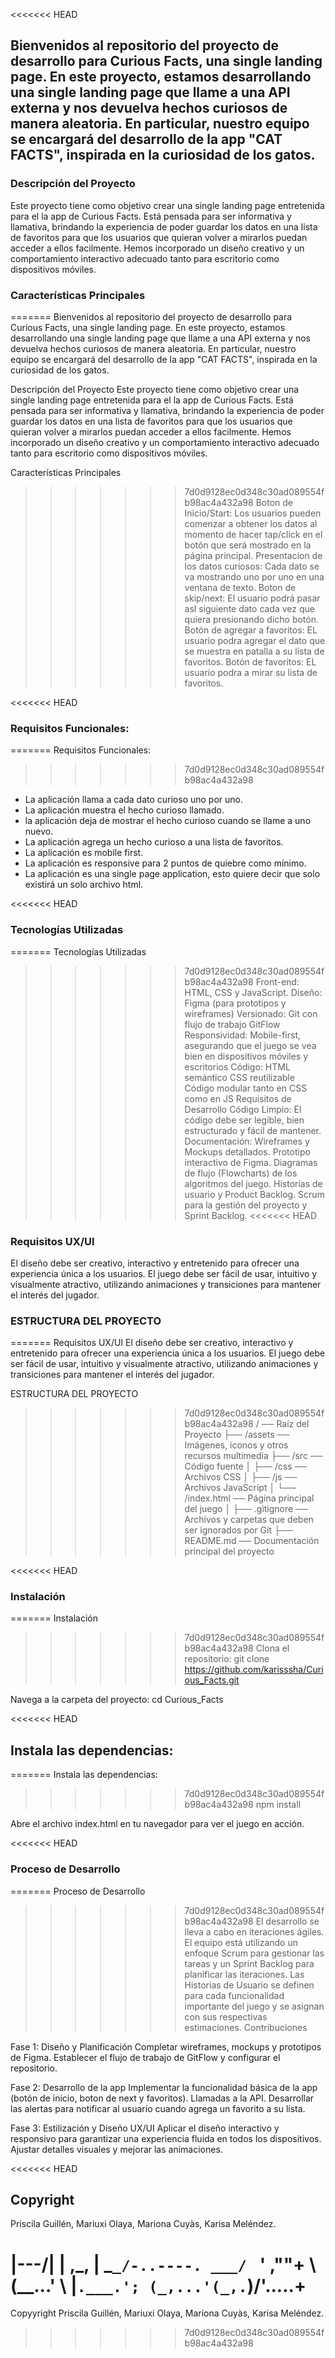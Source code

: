 <<<<<<< HEAD
## Bienvenidos al repositorio del proyecto de desarrollo para Curious Facts, una single landing page. En este proyecto, estamos desarrollando una single landing page que llame a una API externa y nos devuelva hechos curiosos de manera aleatoria. En particular, nuestro equipo se encargará del desarrollo de la app "CAT FACTS", inspirada en la curiosidad de los gatos.

### Descripción del Proyecto
Este proyecto tiene como objetivo crear una single landing page entretenida para el la app de Curious Facts. Está pensada para ser informativa y llamativa, brindando la experiencia de poder guardar los datos en una lista de favoritos para que los usuarios que quieran volver a mirarlos puedan acceder a ellos facilmente. Hemos incorporado un diseño creativo y un comportamiento interactivo adecuado tanto para escritorio como dispositivos móviles.

### Características Principales
=======
Bienvenidos al repositorio del proyecto de desarrollo para Curious Facts, una single landing page. En este proyecto, estamos desarrollando una single landing page que llame a una API externa y nos devuelva hechos curiosos de manera aleatoria. En particular, nuestro equipo se encargará del desarrollo de la app "CAT FACTS", inspirada en la curiosidad de los gatos.

Descripción del Proyecto
Este proyecto tiene como objetivo crear una single landing page entretenida para el la app de Curious Facts. Está pensada para ser informativa y llamativa, brindando la experiencia de poder guardar los datos en una lista de favoritos para que los usuarios que quieran volver a mirarlos puedan acceder a ellos facilmente. Hemos incorporado un diseño creativo y un comportamiento interactivo adecuado tanto para escritorio como dispositivos móviles.

Características Principales
>>>>>>> 7d0d9128ec0d348c30ad089554fb98ac4a432a98
Boton de Inicio/Start: Los usuarios pueden comenzar a obtener los datos al momento de hacer tap/click en el botón que será mostrado en la página principal.
Presentacion de los datos curiosos: Cada dato se va mostrando uno por uno en una ventana de texto.
Boton de skip/next: El usuario podrá pasar asl siguiente dato cada vez que quiera presionando dicho botón.
Botón de agregar a favoritos: EL usuario podra agregar el dato que se muestra en patalla a su lista de favoritos.
Botón de favoritos: EL usuario podra a mirar su lista de favoritos.

<<<<<<< HEAD
### Requisitos Funcionales:
=======
Requisitos Funcionales:
>>>>>>> 7d0d9128ec0d348c30ad089554fb98ac4a432a98
- La aplicación llama a cada dato curioso uno por uno.
- La aplicación muestra el hecho curioso llamado.
- la aplicación deja de mostrar el hecho curioso cuando se llame a uno nuevo.
- La aplicación agrega un hecho curioso a una lista de favoritos.
- La aplicación es mobile first.
- La aplicación es responsive para 2 puntos de quiebre como mínimo.
- La aplicación es una single page application, esto quiere decir que solo existirá un solo archivo html.

<<<<<<< HEAD
### Tecnologías Utilizadas
=======
Tecnologías Utilizadas
>>>>>>> 7d0d9128ec0d348c30ad089554fb98ac4a432a98
Front-end: HTML, CSS y JavaScript.
Diseño: Figma (para prototipos y wireframes)
Versionado: Git con flujo de trabajo GitFlow
Responsividad: Mobile-first, asegurando que el juego se vea bien en dispositivos móviles y escritorios
Código:
HTML semántico
CSS reutilizable
Código modular tanto en CSS como en JS
Requisitos de Desarrollo
Código Limpio: El código debe ser legible, bien estructurado y fácil de mantener.
Documentación:
Wireframes y Mockups detallados.
Prototipo interactivo de Figma.
Diagramas de flujo (Flowcharts) de los algoritmos del juego.
Historias de usuario y Product Backlog.
Scrum para la gestión del proyecto y Sprint Backlog.
<<<<<<< HEAD
### Requisitos UX/UI
El diseño debe ser creativo, interactivo y entretenido para ofrecer una experiencia única a los usuarios. El juego debe ser fácil de usar, intuitivo y visualmente atractivo, utilizando animaciones y transiciones para mantener el interés del jugador.


### ESTRUCTURA DEL PROYECTO
=======
Requisitos UX/UI
El diseño debe ser creativo, interactivo y entretenido para ofrecer una experiencia única a los usuarios. El juego debe ser fácil de usar, intuitivo y visualmente atractivo, utilizando animaciones y transiciones para mantener el interés del jugador.


ESTRUCTURA DEL PROYECTO
>>>>>>> 7d0d9128ec0d348c30ad089554fb98ac4a432a98
/ ── Raíz del Proyecto
├── /assets ── Imágenes, iconos y otros recursos multimedia
├── /src ── Código fuente
│   ├── /css ── Archivos CSS
│   ├── /js ── Archivos JavaScript
│   └── /index.html ── Página principal del juego
│
├── .gitignore ── Archivos y carpetas que deben ser ignorados por Git
├── README.md ── Documentación principal del proyecto


<<<<<<< HEAD
### Instalación
=======
Instalación
>>>>>>> 7d0d9128ec0d348c30ad089554fb98ac4a432a98
Clona el repositorio:
git clone  https://github.com/karisssha/Curious_Facts.git

Navega a la carpeta del proyecto:
cd Curious_Facts

<<<<<<< HEAD
## Instala las dependencias:
=======
Instala las dependencias:
>>>>>>> 7d0d9128ec0d348c30ad089554fb98ac4a432a98
npm install

Abre el archivo index.html en tu navegador para ver el juego en acción.

<<<<<<< HEAD
### Proceso de Desarrollo
=======
Proceso de Desarrollo
>>>>>>> 7d0d9128ec0d348c30ad089554fb98ac4a432a98
El desarrollo se lleva a cabo en iteraciones ágiles. El equipo está utilizando un enfoque Scrum para gestionar las tareas y un Sprint Backlog para planificar las iteraciones. Las Historias de Usuario se definen para cada funcionalidad importante del juego y se asignan con sus respectivas estimaciones. Contribuciones

Fase 1: Diseño y Planificación
    Completar wireframes, mockups y prototipos de Figma.
    Establecer el flujo de trabajo de GitFlow y configurar el repositorio.

Fase 2: Desarrollo de la app
    Implementar la funcionalidad básica de la app (botón de inicio, boton de next y favoritos).
    Llamadas a la API.
    Desarrollar las alertas para notificar al usuario cuando agrega un favorito a su lista.

Fase 3: Estilización y Diseño UX/UI
    Aplicar el diseño interactivo y responsivo para garantizar una experiencia fluida en todos los dispositivos.
    Ajustar detalles visuales y mejorar las animaciones.

<<<<<<< HEAD
## Copyright
Priscila Guillén, Mariuxi Olaya, Mariona Cuyàs, Karisa Meléndez.
### 
   |\---/|
   | ,_, |
    \_`_/-..----.
 ___/ `   ' ,""+ \  
(__...'   __\    |`.___.';
  (_,...'(_,.`__)/'.....+
=======
Copyyright
Priscila Guillén, Mariuxi Olaya, Mariona Cuyàs, Karisa Meléndez.
    
>>>>>>> 7d0d9128ec0d348c30ad089554fb98ac4a432a98
